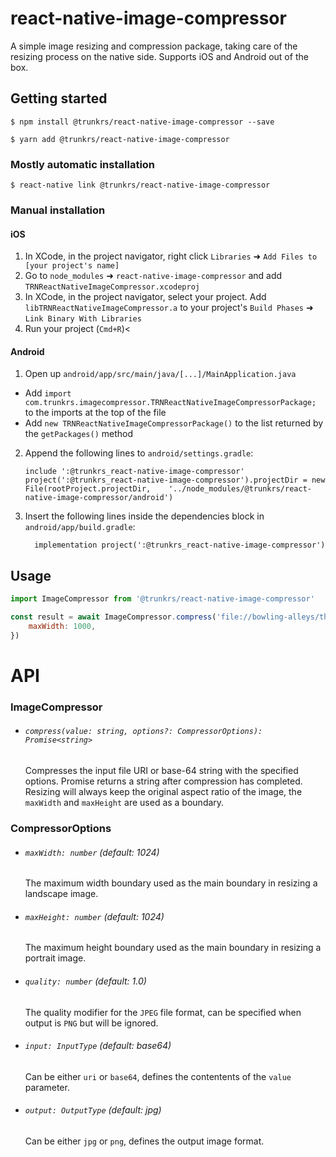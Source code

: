 # react-native-image-compressor

A simple image resizing and compression package, taking care of the resizing process on the native side. Supports iOS and Android out of the box.

## Getting started

`$ npm install @trunkrs/react-native-image-compressor --save`

`$ yarn add @trunkrs/react-native-image-compressor`

### Mostly automatic installation

`$ react-native link @trunkrs/react-native-image-compressor`

### Manual installation


#### iOS

1. In XCode, in the project navigator, right click `Libraries` ➜ `Add Files to [your project's name]`
2. Go to `node_modules` ➜ `react-native-image-compressor` and add `TRNReactNativeImageCompressor.xcodeproj`
3. In XCode, in the project navigator, select your project. Add `libTRNReactNativeImageCompressor.a` to your project's `Build Phases` ➜ `Link Binary With Libraries`
4. Run your project (`Cmd+R`)<

#### Android

1. Open up `android/app/src/main/java/[...]/MainApplication.java`
  - Add `import com.trunkrs.imagecompressor.TRNReactNativeImageCompressorPackage;` to the imports at the top of the file
  - Add `new TRNReactNativeImageCompressorPackage()` to the list returned by the `getPackages()` method
2. Append the following lines to `android/settings.gradle`:
  	```
  	include ':@trunkrs_react-native-image-compressor'
  	project(':@trunkrs_react-native-image-compressor').projectDir = new File(rootProject.projectDir, 	'../node_modules/@trunkrs/react-native-image-compressor/android')
  	```
3. Insert the following lines inside the dependencies block in `android/app/build.gradle`:
  	```
      implementation project(':@trunkrs_react-native-image-compressor')
  	```


## Usage
```javascript
import ImageCompressor from '@trunkrs/react-native-image-compressor'

const result = await ImageCompressor.compress('file://bowling-alleys/the-dude.jpg', {
    maxWidth: 1000,
})
```

# API

### ImageCompressor

- ###### `compress(value: string, options?: CompressorOptions): Promise<string>`

    Compresses the input file URI or base-64 string with the specified options. Promise returns a string after compression has completed. Resizing will always keep the original aspect ratio of the image, the `maxWidth` and `maxHeight` are used as a boundary.

### CompressorOptions

- ###### `maxWidth: number` (default: 1024)
    
    The maximum width boundary used as the main boundary in resizing a landscape image.

- ###### `maxHeight: number` (default: 1024)
    
    The maximum height boundary used as the main boundary in resizing a portrait image.

- ###### `quality: number` (default: 1.0)
    
    The quality modifier for the `JPEG` file format, can be specified when output is `PNG` but will be ignored.

- ###### `input: InputType` (default: base64)
    
    Can be either `uri` or `base64`, defines the contentents of the `value` parameter.

- ###### `output: OutputType` (default: jpg)
    
    Can be either `jpg` or `png`, defines the output image format.
